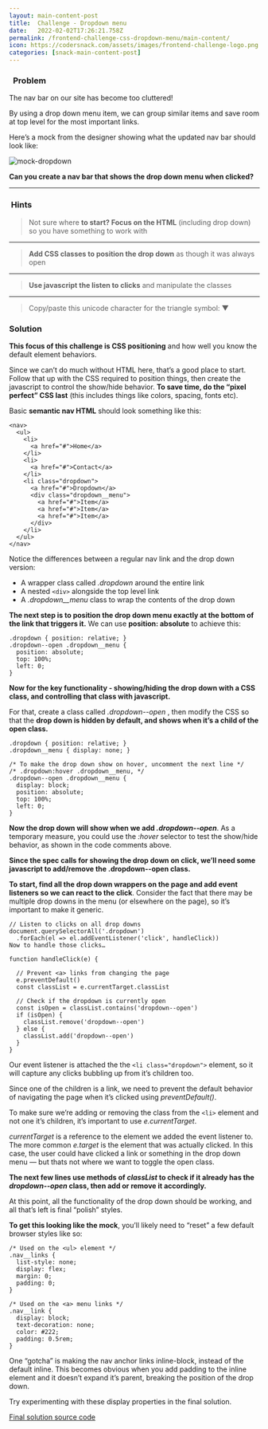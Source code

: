 ```yaml
---
layout: main-content-post
title:  Challenge - Dropdown menu
date:   2022-02-02T17:26:21.758Z
permalink: /frontend-challenge-css-dropdown-menu/main-content/
icon: https://codersnack.com/assets/images/frontend-challenge-logo.png
categories: [snack-main-content-post]
---
```



###   Problem


The nav bar on our site has become too cluttered!

By using a drop down menu item, we can group similar items and save room at top level for the most important links.

Here’s a mock from the designer showing what the updated nav bar should look like:

![mock-dropdown](https://codersnack.com/assets/images/mock-dropdown.png)

**Can you create a nav bar that shows the drop down menu when clicked?**

----


###  Hints

> Not sure where **to start? Focus on the HTML** (including drop down) so you have something to work with

-----

> **Add CSS classes to position the drop down** as though it was always open

-----

> **Use javascript the listen to clicks** and manipulate the classes

-----

> Copy/paste this unicode character for the triangle symbol: ▼



###  Solution


**This focus of this challenge is CSS positioning** and how well you know the default element behaviors.

Since we can’t do much without HTML here, that’s a good place to start. Follow that up with the CSS required to position things, then create the javascript to control the show/hide behavior. **To save time, do the “pixel perfect” CSS last** (this includes things like colors, spacing, fonts etc).

Basic **semantic nav HTML** should look something like this:

```
<nav>
  <ul>
    <li>
      <a href="#">Home</a>
    </li>
    <li>
      <a href="#">Contact</a>
    </li>
    <li class="dropdown">
      <a href="#">Dropdown</a>
      <div class="dropdown__menu">
        <a href="#">Item</a>
        <a href="#">Item</a>
        <a href="#">Item</a>
      </div>
    </li>
  </ul>
</nav>
```

Notice the differences between a regular nav link and the drop down version:

- A wrapper class called *.dropdown* around the entire link
- A nested ```<div>```  alongside the top level link
- A *.dropdown__menu* class to wrap the contents of the drop down

**The next step is to position the drop down menu exactly at the bottom of the link that triggers it.** We can use **position: absolute** to achieve this:

```
.dropdown { position: relative; }
.dropdown--open .dropdown__menu {
  position: absolute;
  top: 100%;
  left: 0;
}
```
**Now for the key functionality - showing/hiding the drop down with a CSS class, and controlling that class with javascript.**

For that, create a class called *.dropdown--open* , then modify the CSS so that the **drop down is hidden by default, and shows when it’s a child of the open class.**

```
.dropdown { position: relative; }
.dropdown__menu { display: none; }

/* To make the drop down show on hover, uncomment the next line */
/* .dropdown:hover .dropdown__menu, */
.dropdown--open .dropdown__menu {
  display: block;
  position: absolute;
  top: 100%;
  left: 0;
}
```

**Now the drop down will show when we add *.dropdown--open***. As a temporary measure, you could use the *:hover* selector to test the show/hide behavior, as shown in the code comments above.

**Since the spec calls for showing the drop down on click, we’ll need some javascript to add/remove the .dropdown--open class.**

**To start, find all the drop down wrappers on the page and add event listeners so we can react to the click**. Consider the fact that there may be multiple drop downs in the menu (or elsewhere on the page), so it’s important to make it generic.

```
// Listen to clicks on all drop downs
document.querySelectorAll('.dropdown')
  .forEach(el => el.addEventListener('click', handleClick))
Now to handle those clicks…

function handleClick(e) {

  // Prevent <a> links from changing the page
  e.preventDefault()
  const classList = e.currentTarget.classList

  // Check if the dropdown is currently open
  const isOpen = classList.contains('dropdown--open')
  if (isOpen) {
    classList.remove('dropdown--open')
  } else {
    classList.add('dropdown--open')
  }
}
```

Our event listener is attached the the ```<li class="dropdown">```  element, so it will capture any clicks bubbling up from it’s children too.

Since one of the children is a link, we need to prevent the default behavior of navigating the page when it’s clicked using *preventDefault()*.

To make sure we’re adding or removing the class from the ```<li>``` element and not one it’s children, it’s important to use *e.currentTarget*.

*currentTarget* is a reference to the element we added the event listener to. The more common *e.target* is the element that was actually clicked. In this case, the user could have clicked a link or something in the drop down menu — but thats not where we want to toggle the open class.

**The next few lines use methods of *classList* to check if it already has the *dropdown--open* class, then add or remove it accordingly.**

At this point, all the functionality of the drop down should be working, and all that’s left is final “polish” styles.

**To get this looking like the mock**, you’ll likely need to “reset” a few default browser styles like so:

```
/* Used on the <ul> element */
.nav__links {
  list-style: none;
  display: flex;
  margin: 0;
  padding: 0;
}

/* Used on the <a> menu links */
.nav__link {
  display: block;
  text-decoration: none;
  color: #222;
  padding: 0.5rem;
}
```

One “gotcha” is making the nav anchor links inline-block, instead of the default inline. This becomes obvious when you add padding to the inline element and it doesn’t expand it’s parent, breaking the position of the drop down.

Try experimenting with these display properties in the final solution.

[Final solution source code](https://github.com/jescacena/aprendis-warehouse/tree/master/css/css-dropdown-menu-challenge)